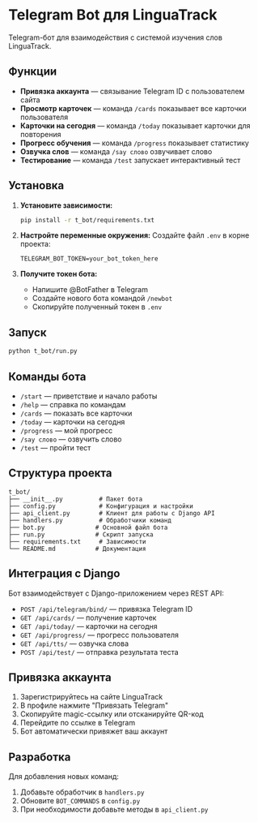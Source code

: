 # Telegram Bot для LinguaTrack

Telegram-бот для взаимодействия с системой изучения слов LinguaTrack.

## Функции

- **Привязка аккаунта** — связывание Telegram ID с пользователем сайта
- **Просмотр карточек** — команда `/cards` показывает все карточки пользователя
- **Карточки на сегодня** — команда `/today` показывает карточки для повторения
- **Прогресс обучения** — команда `/progress` показывает статистику
- **Озвучка слов** — команда `/say слово` озвучивает слово
- **Тестирование** — команда `/test` запускает интерактивный тест

## Установка

1. **Установите зависимости:**
   ```bash
   pip install -r t_bot/requirements.txt
   ```

2. **Настройте переменные окружения:**
   Создайте файл `.env` в корне проекта:
   ```
   TELEGRAM_BOT_TOKEN=your_bot_token_here
   ```

3. **Получите токен бота:**
   - Напишите @BotFather в Telegram
   - Создайте нового бота командой `/newbot`
   - Скопируйте полученный токен в `.env`

## Запуск

```bash
python t_bot/run.py
```

## Команды бота

- `/start` — приветствие и начало работы
- `/help` — справка по командам
- `/cards` — показать все карточки
- `/today` — карточки на сегодня
- `/progress` — мой прогресс
- `/say слово` — озвучить слово
- `/test` — пройти тест

## Структура проекта

```
t_bot/
├── __init__.py          # Пакет бота
├── config.py            # Конфигурация и настройки
├── api_client.py        # Клиент для работы с Django API
├── handlers.py          # Обработчики команд
├── bot.py              # Основной файл бота
├── run.py              # Скрипт запуска
├── requirements.txt     # Зависимости
└── README.md           # Документация
```

## Интеграция с Django

Бот взаимодействует с Django-приложением через REST API:

- `POST /api/telegram/bind/` — привязка Telegram ID
- `GET /api/cards/` — получение карточек
- `GET /api/today/` — карточки на сегодня
- `GET /api/progress/` — прогресс пользователя
- `GET /api/tts/` — озвучка слова
- `POST /api/test/` — отправка результата теста

## Привязка аккаунта

1. Зарегистрируйтесь на сайте LinguaTrack
2. В профиле нажмите "Привязать Telegram"
3. Скопируйте magic-ссылку или отсканируйте QR-код
4. Перейдите по ссылке в Telegram
5. Бот автоматически привяжет ваш аккаунт

## Разработка

Для добавления новых команд:

1. Добавьте обработчик в `handlers.py`
2. Обновите `BOT_COMMANDS` в `config.py`
3. При необходимости добавьте методы в `api_client.py` 